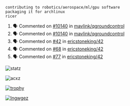 ```
contributing to robotics/aerospace/ml/gpu software
packaging it for archlinux
ricer
```

<!--START_SECTION:activity-->
1. 🗣 Commented on [#10140](https://github.com/mavlink/qgroundcontrol/issues/10140) in [mavlink/qgroundcontrol](https://github.com/mavlink/qgroundcontrol)
2. 🗣 Commented on [#10140](https://github.com/mavlink/qgroundcontrol/issues/10140) in [mavlink/qgroundcontrol](https://github.com/mavlink/qgroundcontrol)
3. 🗣 Commented on [#42](https://github.com/ericstoneking/42/issues/42) in [ericstoneking/42](https://github.com/ericstoneking/42)
4. 🗣 Commented on [#68](https://github.com/ericstoneking/42/issues/68) in [ericstoneking/42](https://github.com/ericstoneking/42)
5. 🗣 Commented on [#77](https://github.com/ericstoneking/42/issues/77) in [ericstoneking/42](https://github.com/ericstoneking/42)
<!--END_SECTION:activity-->


![statz](https://github-readme-stats.vercel.app/api?username=acxz&include_all_commits=true&show_icons=true)

<p><img align="center" src="https://github-readme-streak-stats.herokuapp.com/?user=acxz&" alt="acxz" /></p>

[![trophy](https://github-profile-trophy.vercel.app/?username=acxz)](https://github.com/ryo-ma/github-profile-trophy)

[![lngwgez](https://github-readme-stats.vercel.app/api/top-langs/?username=acxz&layout=compact)](https://github.com/acxz/github-readme-stats)
